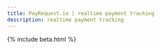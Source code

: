 ```yaml
---
title: PayRequest.io | realtime payment tracking
description: realtime payment tracking
---
```


{% include beta.html %}